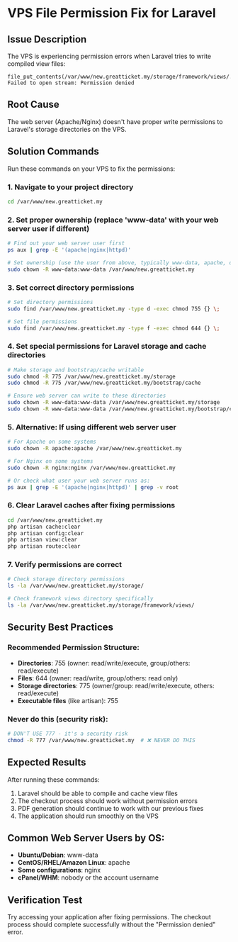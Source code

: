 # VPS File Permission Fix for Laravel

## Issue Description
The VPS is experiencing permission errors when Laravel tries to write compiled view files:
```
file_put_contents(/var/www/new.greatticket.my/storage/framework/views/...): Failed to open stream: Permission denied
```

## Root Cause
The web server (Apache/Nginx) doesn't have proper write permissions to Laravel's storage directories on the VPS.

## Solution Commands
Run these commands on your VPS to fix the permissions:

### 1. Navigate to your project directory
```bash
cd /var/www/new.greatticket.my
```

### 2. Set proper ownership (replace 'www-data' with your web server user if different)
```bash
# Find out your web server user first
ps aux | grep -E '(apache|nginx|httpd)'

# Set ownership (use the user from above, typically www-data, apache, or nginx)
sudo chown -R www-data:www-data /var/www/new.greatticket.my
```

### 3. Set correct directory permissions
```bash
# Set directory permissions
sudo find /var/www/new.greatticket.my -type d -exec chmod 755 {} \;

# Set file permissions  
sudo find /var/www/new.greatticket.my -type f -exec chmod 644 {} \;
```

### 4. Set special permissions for Laravel storage and cache directories
```bash
# Make storage and bootstrap/cache writable
sudo chmod -R 775 /var/www/new.greatticket.my/storage
sudo chmod -R 775 /var/www/new.greatticket.my/bootstrap/cache

# Ensure web server can write to these directories
sudo chown -R www-data:www-data /var/www/new.greatticket.my/storage
sudo chown -R www-data:www-data /var/www/new.greatticket.my/bootstrap/cache
```

### 5. Alternative: If using different web server user
```bash
# For Apache on some systems
sudo chown -R apache:apache /var/www/new.greatticket.my

# For Nginx on some systems  
sudo chown -R nginx:nginx /var/www/new.greatticket.my

# Or check what user your web server runs as:
ps aux | grep -E '(apache|nginx|httpd)' | grep -v root
```

### 6. Clear Laravel caches after fixing permissions
```bash
cd /var/www/new.greatticket.my
php artisan cache:clear
php artisan config:clear
php artisan view:clear
php artisan route:clear
```

### 7. Verify permissions are correct
```bash
# Check storage directory permissions
ls -la /var/www/new.greatticket.my/storage/

# Check framework views directory specifically
ls -la /var/www/new.greatticket.my/storage/framework/views/
```

## Security Best Practices

### Recommended Permission Structure:
- **Directories**: 755 (owner: read/write/execute, group/others: read/execute)
- **Files**: 644 (owner: read/write, group/others: read only)
- **Storage directories**: 775 (owner/group: read/write/execute, others: read/execute)
- **Executable files** (like artisan): 755

### Never do this (security risk):
```bash
# DON'T USE 777 - it's a security risk
chmod -R 777 /var/www/new.greatticket.my  # ❌ NEVER DO THIS
```

## Expected Results
After running these commands:
1. Laravel should be able to compile and cache view files
2. The checkout process should work without permission errors
3. PDF generation should continue to work with our previous fixes
4. The application should run smoothly on the VPS

## Common Web Server Users by OS:
- **Ubuntu/Debian**: www-data
- **CentOS/RHEL/Amazon Linux**: apache
- **Some configurations**: nginx
- **cPanel/WHM**: nobody or the account username

## Verification Test
Try accessing your application after fixing permissions. The checkout process should complete successfully without the "Permission denied" error.

